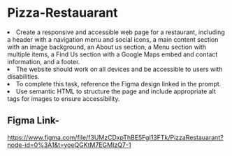 # Pizza-Restauarant

<li> Create a responsive and accessible web page for a restaurant, including a header with a navigation menu and social icons, 
     a main content section with an image background, an About us section, a Menu section with multiple items, a Find Us section 
     with a Google Maps embed and contact information, and a footer.
<li> The website should work on all devices and be accessible to users with disabilities. 
<li> To complete this task, reference the Figma design linked in the prompt. 
<li> Use semantic HTML to structure the page and include appropriate alt tags for images to ensure accessibility.

## Figma Link-
  https://www.figma.com/file/f3UMzCDxpThBE5FgI13FTk/PizzaRestauarant?node-id=0%3A1&t=yoeQGKtM7EGMIzQ7-1
